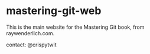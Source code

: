 # mastering-git-web

This is the main website for the Mastering Git book, from raywenderlich.com.

contact: @crispytwit
